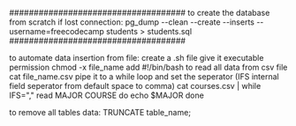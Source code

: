####################################
to create the database from scratch if lost connection:
pg_dump --clean --create --inserts --username=freecodecamp students > students.sql
####################################

to automate data insertion from file:
create a .sh file
give it executable permission
chmod -x file_name
add #!/bin/bash
to read all data from csv file
cat file_name.csv
pipe it to a while loop
and set the seperator (IFS internal field seperator from default space to comma)
cat courses.csv | while IFS="," read MAJOR COURSE
do
echo $MAJOR
done

to remove all tables data:
TRUNCATE table_name;
